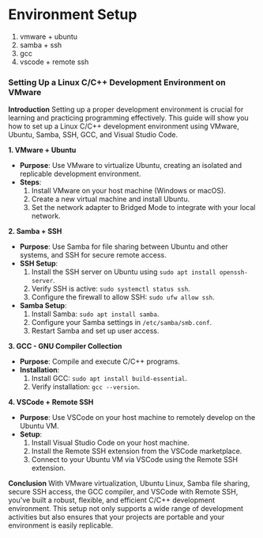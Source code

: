 # Environment Setup

1. vmware + ubuntu
2. samba + ssh
3. gcc
4. vscode + remote ssh

### Setting Up a Linux C/C++ Development Environment on VMware

**Introduction**
Setting up a proper development environment is crucial for learning and practicing programming effectively. This guide will show you how to set up a Linux C/C++ development environment using VMware, Ubuntu, Samba, SSH, GCC, and Visual Studio Code.

**1. VMware + Ubuntu**

- **Purpose**: Use VMware to virtualize Ubuntu, creating an isolated and replicable development environment.
- **Steps**:
  1. Install VMware on your host machine (Windows or macOS).
  2. Create a new virtual machine and install Ubuntu.
  3. Set the network adapter to Bridged Mode to integrate with your local network.

**2. Samba + SSH**

- **Purpose**: Use Samba for file sharing between Ubuntu and other systems, and SSH for secure remote access.
- **SSH Setup**:
  1. Install the SSH server on Ubuntu using `sudo apt install openssh-server`.
  2. Verify SSH is active: `sudo systemctl status ssh`.
  3. Configure the firewall to allow SSH: `sudo ufw allow ssh`.
- **Samba Setup**:
  1. Install Samba: `sudo apt install samba`.
  2. Configure your Samba settings in `/etc/samba/smb.conf`.
  3. Restart Samba and set up user access.

**3. GCC - GNU Compiler Collection**

- **Purpose**: Compile and execute C/C++ programs.
- **Installation**:
  1. Install GCC: `sudo apt install build-essential`.
  2. Verify installation: `gcc --version`.

**4. VSCode + Remote SSH**

- **Purpose**: Use VSCode on your host machine to remotely develop on the Ubuntu VM.
- **Setup**:
  1. Install Visual Studio Code on your host machine.
  2. Install the Remote SSH extension from the VSCode marketplace.
  3. Connect to your Ubuntu VM via VSCode using the Remote SSH extension.

**Conclusion**
With VMware virtualization, Ubuntu Linux, Samba file sharing, secure SSH access, the GCC compiler, and VSCode with Remote SSH, you've built a robust, flexible, and efficient C/C++ development environment. This setup not only supports a wide range of development activities but also ensures that your projects are portable and your environment is easily replicable.
